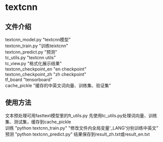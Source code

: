 # textcnn  <br>
## 文件介绍 <br>
textcnn_model.py "textcnn模型" <br>
textcnn_train.py "训练teixtcnn" <br>
textcnn_predict.py "预测" <br>
tc_utils.py "textcnn utils" <br>
tc_view.py "格式化展示结果" <br>
textcnn_checkpoint_en "en checkpoint" <br>
textcnn_checkpoint_zh "zh checkpoint" <br>
tf_board "tensorboard" <br>
cache_pickle "缓存的中英文词向量、训练集、验证集" <br>

## 使用方法 <br>
文本预处理可用fasttext模型里的ft_utils.py
先使用tc_utils.py处理词向量、训练集、测试集，缓存到cache_pickle <br>
训练 "python textcnn_train.py" "修改文件内全局变量'_LANG'分别训练中英文" <br>
预测 "python textcnn_predict.py" 结果保存到result_zh.txt或result_en.txt <br>






